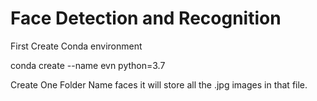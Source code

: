 # Face Detection and Recognition

 First Create Conda environment 
 
 conda create --name evn python=3.7

Create One Folder Name faces it will store all the .jpg images in that file.

